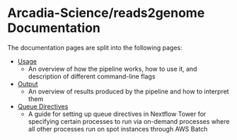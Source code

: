 # Arcadia-Science/reads2genome Documentation

The documentation pages are split into the following pages:

- [Usage](usage.md)
  - An overview of how the pipeline works, how to use it, and description of different command-line flags
- [Output](output.md)
  - An overview of results produced by the pipeline and how to interpret them
- [Queue Directives](queues.md)
  - A guide for setting up queue directives in Nextflow Tower for specifying certain processes to run via on-demand processes where all other processes run on spot instances through AWS Batch
